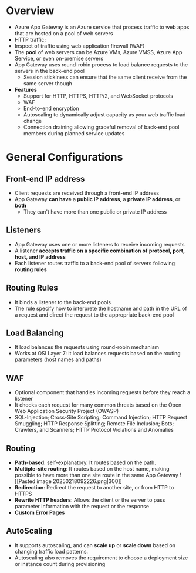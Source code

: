 # Overview
- Azure App Gateway is an Azure service that process traffic to web apps that are hosted on a pool of web servers
- HTTP traffic;
- Inspect of traffic using web application firewall (WAF)
- The **pool** of web servers can be Azure VMs, Azure VMSS, Azure App Service, or even on-premise servers
- App Gateway uses round-robin process to load balance requests to the servers in the back-end pool
	- Session stickiness can ensure that the same client receive from the same server though
- **Features**
	- Support for HTTP, HTTPS, HTTP/2, and WebSocket protocols
	- WAF
	- End-to-end encryption
	- Autoscaling to dynamically adjust capacity as your web traffic load change
	- Connection draining allowing graceful removal of back-end pool members during planned service updates
# General Configurations
## Front-end IP address
- Client requests are received through a front-end IP address
- App Gateway **can have** a **public IP address**, a **private IP address**, or **both**
	- They can't have more than one public or private IP address
## Listeners
- App Gateway uses one or more listeners to receive incoming requests
- A listener **accepts traffic on a specific combination of** **protocol, port, host, and IP address**
- Each listener routes traffic to a back-end pool of servers following **routing rules**
## Routing Rules
- It binds a listener to the back-end pools
- The rule specify how to interprete the hostname and path in the URL of a request and direct the request to the appropriate back-end pool
## Load Balancing
- It load balances the requests using round-robin mechanism
- Works at OSI Layer 7: it load balances requests based on the routing parameters (host names and paths) 
## WAF
- Optional component that handles incoming requests before they reach a listener
- It checks each request for many common threats based on the Open Web Application Security Project (OWASP)
- SQL-Injection; Cross-Site Scripting; Command Injection; HTTP Request Smuggling; HTTP Response Splitting; Remote File Inclusion; Bots; Crawlers, and Scanners; HTTP Protocol Violations and Anomalies
## Routing
- **Path-based**: self-explanatory. It routes based on the path.
- **Multiple-site routing**: It routes based on the host name, making possible to have more than one site route in the same App Gateway ![[Pasted image 20250218092226.png|300]]
- **Redirection**: Redirect the request to another site, or from HTTP to HTTPS
- **Rewrite HTTP headers**: Allows the client or the server to pass parameter information with the request or the response
- **Custom Error Pages**
## AutoScaling
- It supports autoscaling, and can **scale up** or **scale down** based on changing traffic load patterns.
- Autoscaling also removes the requirement to choose a deployment size or instance count during provisioning